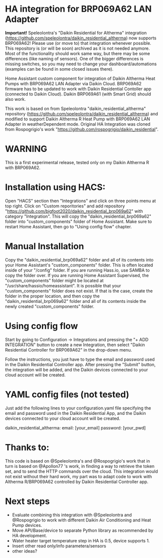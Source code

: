 # HA integration for BRP069A62 LAN Adapter

**Important!** Speleolontra's "Daikin Residential for Altherma" integration (https://github.com/speleolontra/daikin_residential_altherma) now supports BRP069A62! Please use (or move to) that integration whenever possible. This repository is (or will be soon) archived as it is not needed anymore. Most of the functionality should work same way, but there may be some differences (like naming of sensors). One of the bigger differences is missing switches, so you may need to change your dashboard/automations (examples can be found in some closed issues there).

Home Assistant custom component for integration of Daikin Altherma Heat Pumps with BRP069A62 LAN Adapter via Daikin Cloud. BRP069A62 firmware has to be updated to work with Daikin Residential Contoller app (connected to Daikin Cloud). Daikin BRP069A61 (with Smart Grid) should also work. 

This work is based on from Speleolontra "daikin_residential_altherma" repository (https://github.com/speleolontra/daikin_residential_altherma) and modified to support Daikin Altherma R Heat Pump with BRP069A62 LAN Adapter in weatherDependent mode. Original HA Integration was cloned from Rospogrigio's work "https://github.com/rospogrigio/daikin_residential".

# WARNING
This is a first experimental release, tested only on my Daikin Altherma R with BRP069A62.

# Installation using HACS:

Open "HACS" section then "Integrations" and click on three points menu at top right. Click on "Custom reporitories" and add repository "https://github.com/bigfoot2020/daikin_residential_brp069a62" with category "Integration".
This will copy the "daikin_residential_brp069a62" folder into "custom_components" folder of Home Assistant.
Make sure to restart Home Assistant, then go to "Using config flow" chapter.

# Manual Installation

Copy the "daikin_residential_brp069a62" folder and all of its contents into your Home Assistant's "custom_components" folder. This is often located inside of your "/config" folder. If you are running Hass.io, use SAMBA to copy the folder over. If you are running Home Assistant Supervised, the "custom_components" folder might be located at "/usr/share/hassio/homeassistant". It is possible that your "custom_components" folder does not exist. If that is the case, create the folder in the proper location, and then copy the "daikin_residential_brp069a62" folder and all of its contents inside the newly created "custom_components" folder.

# Using config flow

Start by going to Configuration -> Integrations and pressing the "+ ADD INTEGRATION" button to create a new Integration, then select "Daikin Residential Controller for BRP069A62" in the drop-down menu.

Follow the instructions, you just have to type the email and password used in the Daikin Residential Controller app. After pressing the "Submit" button, the integration will be added, and the Daikin devices connected to your cloud account will be created.

# YAML config files (not tested)

Just add the following lines to your configuration.yaml file specifying the email and password used in the Daikin Residential App, and the Daikin devices connected to your cloud account will be created.

daikin_residential_altherma:
  email: [your_email]
  password: [your_pwd]


# Thanks to:

This code is based on @Speleolontra's and @Rospogrigio's work that in turn is based on @Apollon77 's work, in finding a way to retrieve the token set, and to send the HTTP commands over the cloud. This integration would not exist without their hard work, my part was to adapt code to work with Altherma R/BRP069A62 controlled by Daikin Residential Controller app.

# Next steps

- Evaluate combining this integration with @Speleolontra and @Rospogrigio to work with different Daikin Air Conditioning and Heat Pump devices.
- Move API/Base/device to separate Python library as recommended by HA development.
- Water heater target temperature step in HA is 0.5, device supports 1. 
- Insert other read only/info parametera/sensors
- other ideas?
